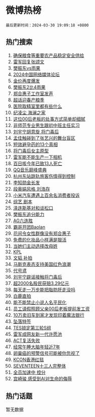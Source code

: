 # 微博热榜

`最后更新时间：2024-03-30 19:09:18 +0800`

## 热门搜索

1. [确保粮食等重要农产品稳定安全供给](https://m.weibo.cn/search?containerid=100103type%3D1%26t%3D10%26q%3D%23%E7%A1%AE%E4%BF%9D%E7%B2%AE%E9%A3%9F%E7%AD%89%E9%87%8D%E8%A6%81%E5%86%9C%E4%BA%A7%E5%93%81%E7%A8%B3%E5%AE%9A%E5%AE%89%E5%85%A8%E4%BE%9B%E7%BB%99%23&stream_entry_id=51&isnewpage=1&extparam=seat%3D1%26q%3D%2523%25E7%25A1%25AE%25E4%25BF%259D%25E7%25B2%25AE%25E9%25A3%259F%25E7%25AD%2589%25E9%2587%258D%25E8%25A6%2581%25E5%2586%259C%25E4%25BA%25A7%25E5%2593%2581%25E7%25A8%25B3%25E5%25AE%259A%25E5%25AE%2589%25E5%2585%25A8%25E4%25BE%259B%25E7%25BB%2599%2523%26pos%3D0%26filter_type%3Drealtimehot%26c_type%3D51%26stream_entry_id%3D51%26dgr%3D0%26cate%3D10103%26display_time%3D1711796957%26pre_seqid%3D171179695708900450165)
1. [雷军回复张颂文](https://m.weibo.cn/search?containerid=100103type%3D1%26t%3D10%26q%3D%23%E9%9B%B7%E5%86%9B%E5%9B%9E%E5%A4%8D%E5%BC%A0%E9%A2%82%E6%96%87%23&stream_entry_id=31&isnewpage=1&extparam=seat%3D1%26filter_type%3Drealtimehot%26band_rank%3D1%26pos%3D0%26c_type%3D31%26cate%3D5001%26lcate%3D5001%26stream_entry_id%3D31%26realpos%3D1%26q%3D%2523%25E9%259B%25B7%25E5%2586%259B%25E5%259B%259E%25E5%25A4%258D%25E5%25BC%25A0%25E9%25A2%2582%25E6%2596%2587%2523%26flag%3D1%26dgr%3D0%26display_time%3D1711796957%26pre_seqid%3D171179695708900450165)
1. [樊振东vs雨果](https://m.weibo.cn/search?containerid=100103type%3D1%26t%3D10%26q%3D%23%E6%A8%8A%E6%8C%AF%E4%B8%9Cvs%E9%9B%A8%E6%9E%9C%23&stream_entry_id=31&isnewpage=1&extparam=seat%3D1%26filter_type%3Drealtimehot%26band_rank%3D2%26pos%3D1%26c_type%3D31%26cate%3D5001%26lcate%3D5001%26stream_entry_id%3D31%26realpos%3D2%26q%3D%2523%25E6%25A8%258A%25E6%258C%25AF%25E4%25B8%259Cvs%25E9%259B%25A8%25E6%259E%259C%2523%26flag%3D1%26dgr%3D0%26display_time%3D1711796957%26pre_seqid%3D171179695708900450165)
1. [2024中国网络媒体论坛](https://m.weibo.cn/search?containerid=100103type%3D1%26t%3D10%26q%3D%232024%E4%B8%AD%E5%9B%BD%E7%BD%91%E7%BB%9C%E5%AA%92%E4%BD%93%E8%AE%BA%E5%9D%9B%23&stream_entry_id=31&isnewpage=1&extparam=seat%3D1%26filter_type%3Drealtimehot%26band_rank%3D3%26pos%3D2%26c_type%3D31%26cate%3D5001%26lcate%3D5001%26stream_entry_id%3D31%26realpos%3D3%26q%3D%25232024%25E4%25B8%25AD%25E5%259B%25BD%25E7%25BD%2591%25E7%25BB%259C%25E5%25AA%2592%25E4%25BD%2593%25E8%25AE%25BA%25E5%259D%259B%2523%26flag%3D0%26dgr%3D0%26display_time%3D1711796957%26pre_seqid%3D171179695708900450165)
1. [金价再度爆发](https://m.weibo.cn/search?containerid=100103type%3D1%26t%3D10%26q%3D%23%E9%87%91%E4%BB%B7%E5%86%8D%E5%BA%A6%E7%88%86%E5%8F%91%23&stream_entry_id=31&isnewpage=1&extparam=seat%3D1%26filter_type%3Drealtimehot%26band_rank%3D4%26pos%3D3%26c_type%3D31%26cate%3D5001%26lcate%3D5001%26stream_entry_id%3D31%26realpos%3D4%26q%3D%2523%25E9%2587%2591%25E4%25BB%25B7%25E5%2586%258D%25E5%25BA%25A6%25E7%2588%2586%25E5%258F%2591%2523%26flag%3D1%26dgr%3D0%26display_time%3D1711796957%26pre_seqid%3D171179695708900450165)
1. [樊振东2比4雨果](https://m.weibo.cn/search?containerid=100103type%3D1%26t%3D10%26q%3D%E6%A8%8A%E6%8C%AF%E4%B8%9C2%E6%AF%944%E9%9B%A8%E6%9E%9C&stream_entry_id=31&isnewpage=1&extparam=seat%3D1%26filter_type%3Drealtimehot%26band_rank%3D5%26pos%3D4%26c_type%3D31%26cate%3D5001%26lcate%3D5001%26stream_entry_id%3D31%26realpos%3D5%26q%3D%25E6%25A8%258A%25E6%258C%25AF%25E4%25B8%259C2%25E6%25AF%25944%25E9%259B%25A8%25E6%259E%259C%26flag%3D1%26dgr%3D0%26display_time%3D1711796957%26pre_seqid%3D171179695708900450165)
1. [郑合惠子工作室发声](https://m.weibo.cn/search?containerid=100103type%3D1%26t%3D10%26q%3D%E9%83%91%E5%90%88%E6%83%A0%E5%AD%90%E5%B7%A5%E4%BD%9C%E5%AE%A4%E5%8F%91%E5%A3%B0&stream_entry_id=31&isnewpage=1&extparam=seat%3D1%26filter_type%3Drealtimehot%26band_rank%3D6%26pos%3D5%26c_type%3D31%26cate%3D5001%26lcate%3D5001%26stream_entry_id%3D31%26realpos%3D6%26q%3D%25E9%2583%2591%25E5%2590%2588%25E6%2583%25A0%25E5%25AD%2590%25E5%25B7%25A5%25E4%25BD%259C%25E5%25AE%25A4%25E5%258F%2591%25E5%25A3%25B0%26flag%3D1%26dgr%3D0%26display_time%3D1711796957%26pre_seqid%3D171179695708900450165)
1. [超话迎春产粮季](https://m.weibo.cn/search?containerid=100103type%3D1%26t%3D10%26q%3D%23%E8%B6%85%E8%AF%9D%E8%BF%8E%E6%98%A5%E4%BA%A7%E7%B2%AE%E5%AD%A3%23&stream_entry_id=31&isnewpage=1&extparam=seat%3D1%26band_rank%3D7%26pos%3D6%26c_type%3D31%26is_ad_pos%3D1%26cate%3D5001%26lcate%3D5001%26stream_entry_id%3D31%26filter_type%3Drealtimehot%26q%3D%2523%25E8%25B6%2585%25E8%25AF%259D%25E8%25BF%258E%25E6%2598%25A5%25E4%25BA%25A7%25E7%25B2%25AE%25E5%25AD%25A3%2523%26dgr%3D0%26adid%3D229731%26display_time%3D1711796957%26pre_seqid%3D171179695708900450165)
1. [医院取精室里都有些什么](https://m.weibo.cn/search?containerid=100103type%3D1%26t%3D10%26q%3D%23%E5%8C%BB%E9%99%A2%E5%8F%96%E7%B2%BE%E5%AE%A4%E9%87%8C%E9%83%BD%E6%9C%89%E4%BA%9B%E4%BB%80%E4%B9%88%23&stream_entry_id=31&isnewpage=1&extparam=seat%3D1%26filter_type%3Drealtimehot%26band_rank%3D7%26pos%3D7%26c_type%3D31%26cate%3D5001%26lcate%3D5001%26stream_entry_id%3D31%26realpos%3D7%26q%3D%2523%25E5%258C%25BB%25E9%2599%25A2%25E5%258F%2596%25E7%25B2%25BE%25E5%25AE%25A4%25E9%2587%258C%25E9%2583%25BD%25E6%259C%2589%25E4%25BA%259B%25E4%25BB%2580%25E4%25B9%2588%2523%26flag%3D2%26dgr%3D0%26display_time%3D1711796957%26pre_seqid%3D171179695708900450165)
1. [纪凌尘 海澜之家](https://m.weibo.cn/search?containerid=100103type%3D1%26t%3D10%26q%3D%E7%BA%AA%E5%87%8C%E5%B0%98+%E6%B5%B7%E6%BE%9C%E4%B9%8B%E5%AE%B6&stream_entry_id=31&isnewpage=1&extparam=seat%3D1%26filter_type%3Drealtimehot%26band_rank%3D8%26pos%3D8%26c_type%3D31%26cate%3D5001%26lcate%3D5001%26stream_entry_id%3D31%26realpos%3D8%26q%3D%25E7%25BA%25AA%25E5%2587%258C%25E5%25B0%2598%2520%25E6%25B5%25B7%25E6%25BE%259C%25E4%25B9%258B%25E5%25AE%25B6%26flag%3D2%26dgr%3D0%26display_time%3D1711796957%26pre_seqid%3D171179695708900450165)
1. [这位00后老板的处事方式简单却细腻](https://m.weibo.cn/search?containerid=100103type%3D1%26t%3D10%26q%3D%23%E8%BF%99%E4%BD%8D00%E5%90%8E%E8%80%81%E6%9D%BF%E7%9A%84%E5%A4%84%E4%BA%8B%E6%96%B9%E5%BC%8F%E7%AE%80%E5%8D%95%E5%8D%B4%E7%BB%86%E8%85%BB%23&stream_entry_id=31&isnewpage=1&extparam=seat%3D1%26filter_type%3Drealtimehot%26band_rank%3D9%26pos%3D9%26c_type%3D31%26cate%3D5001%26lcate%3D5001%26stream_entry_id%3D31%26realpos%3D9%26q%3D%2523%25E8%25BF%2599%25E4%25BD%258D00%25E5%2590%258E%25E8%2580%2581%25E6%259D%25BF%25E7%259A%2584%25E5%25A4%2584%25E4%25BA%258B%25E6%2596%25B9%25E5%25BC%258F%25E7%25AE%2580%25E5%258D%2595%25E5%258D%25B4%25E7%25BB%2586%25E8%2585%25BB%2523%26flag%3D32768%26dgr%3D0%26display_time%3D1711796957%26pre_seqid%3D171179695708900450165)
1. [非师范专业男生跟初中班主任实习](https://m.weibo.cn/search?containerid=100103type%3D1%26t%3D10%26q%3D%23%E9%9D%9E%E5%B8%88%E8%8C%83%E4%B8%93%E4%B8%9A%E7%94%B7%E7%94%9F%E8%B7%9F%E5%88%9D%E4%B8%AD%E7%8F%AD%E4%B8%BB%E4%BB%BB%E5%AE%9E%E4%B9%A0%23&stream_entry_id=31&isnewpage=1&extparam=seat%3D1%26filter_type%3Drealtimehot%26band_rank%3D10%26pos%3D10%26c_type%3D31%26cate%3D5001%26lcate%3D5001%26stream_entry_id%3D31%26realpos%3D10%26q%3D%2523%25E9%259D%259E%25E5%25B8%2588%25E8%258C%2583%25E4%25B8%2593%25E4%25B8%259A%25E7%2594%25B7%25E7%2594%259F%25E8%25B7%259F%25E5%2588%259D%25E4%25B8%25AD%25E7%258F%25AD%25E4%25B8%25BB%25E4%25BB%25BB%25E5%25AE%259E%25E4%25B9%25A0%2523%26flag%3D32768%26dgr%3D0%26display_time%3D1711796957%26pre_seqid%3D171179695708900450165)
1. [刘宇宁胡意旋 将门毒后](https://m.weibo.cn/search?containerid=100103type%3D1%26t%3D10%26q%3D%E5%88%98%E5%AE%87%E5%AE%81%E8%83%A1%E6%84%8F%E6%97%8B+%E5%B0%86%E9%97%A8%E6%AF%92%E5%90%8E&stream_entry_id=31&isnewpage=1&extparam=seat%3D1%26filter_type%3Drealtimehot%26band_rank%3D11%26pos%3D11%26c_type%3D31%26cate%3D5001%26lcate%3D5001%26stream_entry_id%3D31%26realpos%3D11%26q%3D%25E5%2588%2598%25E5%25AE%2587%25E5%25AE%2581%25E8%2583%25A1%25E6%2584%258F%25E6%2597%258B%2520%25E5%25B0%2586%25E9%2597%25A8%25E6%25AF%2592%25E5%2590%258E%26flag%3D0%26dgr%3D0%26display_time%3D1711796957%26pre_seqid%3D171179695708900450165)
1. [孟佳触碰到了张艺兴的舞台盲区](https://m.weibo.cn/search?containerid=100103type%3D1%26t%3D10%26q%3D%23%E5%AD%9F%E4%BD%B3%E8%A7%A6%E7%A2%B0%E5%88%B0%E4%BA%86%E5%BC%A0%E8%89%BA%E5%85%B4%E7%9A%84%E8%88%9E%E5%8F%B0%E7%9B%B2%E5%8C%BA%23&stream_entry_id=31&isnewpage=1&extparam=seat%3D1%26filter_type%3Drealtimehot%26band_rank%3D12%26pos%3D12%26c_type%3D31%26cate%3D5001%26lcate%3D5001%26stream_entry_id%3D31%26realpos%3D12%26q%3D%2523%25E5%25AD%259F%25E4%25BD%25B3%25E8%25A7%25A6%25E7%25A2%25B0%25E5%2588%25B0%25E4%25BA%2586%25E5%25BC%25A0%25E8%2589%25BA%25E5%2585%25B4%25E7%259A%2584%25E8%2588%259E%25E5%258F%25B0%25E7%259B%25B2%25E5%258C%25BA%2523%26flag%3D1%26dgr%3D0%26display_time%3D1711796957%26pre_seqid%3D171179695708900450165)
1. [短效避孕药的13个真相](https://m.weibo.cn/search?containerid=100103type%3D1%26t%3D10%26q%3D%23%E7%9F%AD%E6%95%88%E9%81%BF%E5%AD%95%E8%8D%AF%E7%9A%8413%E4%B8%AA%E7%9C%9F%E7%9B%B8%23&stream_entry_id=31&isnewpage=1&extparam=seat%3D1%26filter_type%3Drealtimehot%26band_rank%3D13%26pos%3D13%26c_type%3D31%26cate%3D5001%26lcate%3D5001%26stream_entry_id%3D31%26realpos%3D13%26q%3D%2523%25E7%259F%25AD%25E6%2595%2588%25E9%2581%25BF%25E5%25AD%2595%25E8%258D%25AF%25E7%259A%258413%25E4%25B8%25AA%25E7%259C%259F%25E7%259B%25B8%2523%26flag%3D1%26dgr%3D0%26display_time%3D1711796957%26pre_seqid%3D171179695708900450165)
1. [将门毒后女主原型](https://m.weibo.cn/search?containerid=100103type%3D1%26t%3D10%26q%3D%E5%B0%86%E9%97%A8%E6%AF%92%E5%90%8E%E5%A5%B3%E4%B8%BB%E5%8E%9F%E5%9E%8B&stream_entry_id=31&isnewpage=1&extparam=seat%3D1%26filter_type%3Drealtimehot%26band_rank%3D14%26pos%3D14%26c_type%3D31%26cate%3D5001%26lcate%3D5001%26stream_entry_id%3D31%26realpos%3D14%26q%3D%25E5%25B0%2586%25E9%2597%25A8%25E6%25AF%2592%25E5%2590%258E%25E5%25A5%25B3%25E4%25B8%25BB%25E5%258E%259F%25E5%259E%258B%26flag%3D0%26dgr%3D0%26display_time%3D1711796957%26pre_seqid%3D171179695708900450165)
1. [雷军能不能生产一下相机](https://m.weibo.cn/search?containerid=100103type%3D1%26t%3D10%26q%3D%E9%9B%B7%E5%86%9B%E8%83%BD%E4%B8%8D%E8%83%BD%E7%94%9F%E4%BA%A7%E4%B8%80%E4%B8%8B%E7%9B%B8%E6%9C%BA&stream_entry_id=31&isnewpage=1&extparam=seat%3D1%26filter_type%3Drealtimehot%26band_rank%3D15%26pos%3D15%26c_type%3D31%26cate%3D5001%26lcate%3D5001%26stream_entry_id%3D31%26realpos%3D15%26q%3D%25E9%259B%25B7%25E5%2586%259B%25E8%2583%25BD%25E4%25B8%258D%25E8%2583%25BD%25E7%2594%259F%25E4%25BA%25A7%25E4%25B8%2580%25E4%25B8%258B%25E7%259B%25B8%25E6%259C%25BA%26flag%3D0%26dgr%3D0%26display_time%3D1711796957%26pre_seqid%3D171179695708900450165)
1. [百日咳今年已致13人死亡](https://m.weibo.cn/search?containerid=100103type%3D1%26t%3D10%26q%3D%23%E7%99%BE%E6%97%A5%E5%92%B3%E4%BB%8A%E5%B9%B4%E5%B7%B2%E8%87%B413%E4%BA%BA%E6%AD%BB%E4%BA%A1%23&stream_entry_id=31&isnewpage=1&extparam=seat%3D1%26filter_type%3Drealtimehot%26band_rank%3D16%26pos%3D16%26c_type%3D31%26cate%3D5001%26lcate%3D5001%26stream_entry_id%3D31%26realpos%3D16%26q%3D%2523%25E7%2599%25BE%25E6%2597%25A5%25E5%2592%25B3%25E4%25BB%258A%25E5%25B9%25B4%25E5%25B7%25B2%25E8%2587%25B413%25E4%25BA%25BA%25E6%25AD%25BB%25E4%25BA%25A1%2523%26flag%3D2%26dgr%3D0%26display_time%3D1711796957%26pre_seqid%3D171179695708900450165)
1. [QQ音乐巅峰盛典](https://m.weibo.cn/search?containerid=100103type%3D1%26t%3D10%26q%3DQQ%E9%9F%B3%E4%B9%90%E5%B7%85%E5%B3%B0%E7%9B%9B%E5%85%B8&stream_entry_id=31&isnewpage=1&extparam=seat%3D1%26filter_type%3Drealtimehot%26band_rank%3D17%26pos%3D17%26c_type%3D31%26cate%3D5001%26lcate%3D5001%26stream_entry_id%3D31%26realpos%3D17%26q%3DQQ%25E9%259F%25B3%25E4%25B9%2590%25E5%25B7%2585%25E5%25B3%25B0%25E7%259B%259B%25E5%2585%25B8%26flag%3D1%26dgr%3D0%26display_time%3D1711796957%26pre_seqid%3D171179695708900450165)
1. [杭州东站跳轨旅客伤情得到控制](https://m.weibo.cn/search?containerid=100103type%3D1%26t%3D10%26q%3D%23%E6%9D%AD%E5%B7%9E%E4%B8%9C%E7%AB%99%E8%B7%B3%E8%BD%A8%E6%97%85%E5%AE%A2%E4%BC%A4%E6%83%85%E5%BE%97%E5%88%B0%E6%8E%A7%E5%88%B6%23&stream_entry_id=31&isnewpage=1&extparam=seat%3D1%26filter_type%3Drealtimehot%26band_rank%3D18%26pos%3D18%26c_type%3D31%26cate%3D5001%26lcate%3D5001%26stream_entry_id%3D31%26realpos%3D18%26q%3D%2523%25E6%259D%25AD%25E5%25B7%259E%25E4%25B8%259C%25E7%25AB%2599%25E8%25B7%25B3%25E8%25BD%25A8%25E6%2597%2585%25E5%25AE%25A2%25E4%25BC%25A4%25E6%2583%2585%25E5%25BE%2597%25E5%2588%25B0%25E6%258E%25A7%25E5%2588%25B6%2523%26flag%3D0%26dgr%3D0%26display_time%3D1711796957%26pre_seqid%3D171179695708900450165)
1. [李知勋金长发](https://m.weibo.cn/search?containerid=100103type%3D1%26t%3D10%26q%3D%E6%9D%8E%E7%9F%A5%E5%8B%8B%E9%87%91%E9%95%BF%E5%8F%91&stream_entry_id=31&isnewpage=1&extparam=seat%3D1%26filter_type%3Drealtimehot%26band_rank%3D19%26pos%3D19%26c_type%3D31%26cate%3D5001%26lcate%3D5001%26stream_entry_id%3D31%26realpos%3D19%26q%3D%25E6%259D%258E%25E7%259F%25A5%25E5%258B%258B%25E9%2587%2591%25E9%2595%25BF%25E5%258F%2591%26flag%3D1%26dgr%3D0%26display_time%3D1711796957%26pre_seqid%3D171179695708900450165)
1. [段奥娟风格 刘浩存](https://m.weibo.cn/search?containerid=100103type%3D1%26t%3D10%26q%3D%E6%AE%B5%E5%A5%A5%E5%A8%9F%E9%A3%8E%E6%A0%BC+%E5%88%98%E6%B5%A9%E5%AD%98&stream_entry_id=31&isnewpage=1&extparam=seat%3D1%26filter_type%3Drealtimehot%26band_rank%3D20%26pos%3D20%26c_type%3D31%26cate%3D5001%26lcate%3D5001%26stream_entry_id%3D31%26realpos%3D20%26q%3D%25E6%25AE%25B5%25E5%25A5%25A5%25E5%25A8%259F%25E9%25A3%258E%25E6%25A0%25BC%2520%25E5%2588%2598%25E6%25B5%25A9%25E5%25AD%2598%26flag%3D2%26dgr%3D0%26display_time%3D1711796957%26pre_seqid%3D171179695708900450165)
1. [小米汽车遭遇上百余名消费者投诉](https://m.weibo.cn/search?containerid=100103type%3D1%26t%3D10%26q%3D%23%E5%B0%8F%E7%B1%B3%E6%B1%BD%E8%BD%A6%E9%81%AD%E9%81%87%E4%B8%8A%E7%99%BE%E4%BD%99%E5%90%8D%E6%B6%88%E8%B4%B9%E8%80%85%E6%8A%95%E8%AF%89%23&stream_entry_id=31&isnewpage=1&extparam=seat%3D1%26filter_type%3Drealtimehot%26band_rank%3D21%26pos%3D21%26c_type%3D31%26cate%3D5001%26lcate%3D5001%26stream_entry_id%3D31%26realpos%3D21%26q%3D%2523%25E5%25B0%258F%25E7%25B1%25B3%25E6%25B1%25BD%25E8%25BD%25A6%25E9%2581%25AD%25E9%2581%2587%25E4%25B8%258A%25E7%2599%25BE%25E4%25BD%2599%25E5%2590%258D%25E6%25B6%2588%25E8%25B4%25B9%25E8%2580%2585%25E6%258A%2595%25E8%25AF%2589%2523%26flag%3D0%26dgr%3D0%26display_time%3D1711796957%26pre_seqid%3D171179695708900450165)
1. [综艺 剧本](https://m.weibo.cn/search?containerid=100103type%3D1%26t%3D10%26q%3D%E7%BB%BC%E8%89%BA+%E5%89%A7%E6%9C%AC&stream_entry_id=31&isnewpage=1&extparam=seat%3D1%26filter_type%3Drealtimehot%26band_rank%3D22%26pos%3D22%26c_type%3D31%26cate%3D5001%26lcate%3D5001%26stream_entry_id%3D31%26realpos%3D22%26q%3D%25E7%25BB%25BC%25E8%2589%25BA%2520%25E5%2589%25A7%25E6%259C%25AC%26flag%3D0%26dgr%3D0%26display_time%3D1711796957%26pre_seqid%3D171179695708900450165)
1. [泽连斯基对和谈松口](https://m.weibo.cn/search?containerid=100103type%3D1%26t%3D10%26q%3D%23%E6%B3%BD%E8%BF%9E%E6%96%AF%E5%9F%BA%E5%AF%B9%E5%92%8C%E8%B0%88%E6%9D%BE%E5%8F%A3%23&stream_entry_id=31&isnewpage=1&extparam=seat%3D1%26filter_type%3Drealtimehot%26band_rank%3D23%26pos%3D23%26c_type%3D31%26cate%3D5001%26lcate%3D5001%26stream_entry_id%3D31%26realpos%3D23%26q%3D%2523%25E6%25B3%25BD%25E8%25BF%259E%25E6%2596%25AF%25E5%259F%25BA%25E5%25AF%25B9%25E5%2592%258C%25E8%25B0%2588%25E6%259D%25BE%25E5%258F%25A3%2523%26flag%3D1%26dgr%3D0%26display_time%3D1711796957%26pre_seqid%3D171179695708900450165)
1. [樊振东追分能力](https://m.weibo.cn/search?containerid=100103type%3D1%26t%3D10%26q%3D%23%E6%A8%8A%E6%8C%AF%E4%B8%9C%E8%BF%BD%E5%88%86%E8%83%BD%E5%8A%9B%23&stream_entry_id=31&isnewpage=1&extparam=seat%3D1%26filter_type%3Drealtimehot%26band_rank%3D24%26pos%3D24%26c_type%3D31%26cate%3D5001%26lcate%3D5001%26stream_entry_id%3D31%26realpos%3D24%26q%3D%2523%25E6%25A8%258A%25E6%258C%25AF%25E4%25B8%259C%25E8%25BF%25BD%25E5%2588%2586%25E8%2583%25BD%25E5%258A%259B%2523%26flag%3D1%26dgr%3D0%26display_time%3D1711796957%26pre_seqid%3D171179695708900450165)
1. [AG六连胜](https://m.weibo.cn/search?containerid=100103type%3D1%26t%3D10%26q%3D%23AG%E5%85%AD%E8%BF%9E%E8%83%9C%23&stream_entry_id=31&isnewpage=1&extparam=seat%3D1%26filter_type%3Drealtimehot%26band_rank%3D25%26pos%3D25%26c_type%3D31%26cate%3D5001%26lcate%3D5001%26stream_entry_id%3D31%26realpos%3D25%26q%3D%2523AG%25E5%2585%25AD%25E8%25BF%259E%25E8%2583%259C%2523%26flag%3D1%26dgr%3D0%26display_time%3D1711796957%26pre_seqid%3D171179695708900450165)
1. [霸哥开团Baolan](https://m.weibo.cn/search?containerid=100103type%3D1%26t%3D10%26q%3D%23%E9%9C%B8%E5%93%A5%E5%BC%80%E5%9B%A2Baolan%23&stream_entry_id=31&isnewpage=1&extparam=seat%3D1%26filter_type%3Drealtimehot%26band_rank%3D26%26pos%3D26%26c_type%3D31%26cate%3D5001%26lcate%3D5001%26stream_entry_id%3D31%26realpos%3D26%26q%3D%2523%25E9%259C%25B8%25E5%2593%25A5%25E5%25BC%2580%25E5%259B%25A2Baolan%2523%26flag%3D1%26dgr%3D0%26display_time%3D1711796957%26pre_seqid%3D171179695708900450165)
1. [花间令女性群像没有郑合惠子](https://m.weibo.cn/search?containerid=100103type%3D1%26t%3D10%26q%3D%23%E8%8A%B1%E9%97%B4%E4%BB%A4%E5%A5%B3%E6%80%A7%E7%BE%A4%E5%83%8F%E6%B2%A1%E6%9C%89%E9%83%91%E5%90%88%E6%83%A0%E5%AD%90%23&stream_entry_id=31&isnewpage=1&extparam=seat%3D1%26filter_type%3Drealtimehot%26band_rank%3D27%26pos%3D27%26c_type%3D31%26cate%3D5001%26lcate%3D5001%26stream_entry_id%3D31%26realpos%3D27%26q%3D%2523%25E8%258A%25B1%25E9%2597%25B4%25E4%25BB%25A4%25E5%25A5%25B3%25E6%2580%25A7%25E7%25BE%25A4%25E5%2583%258F%25E6%25B2%25A1%25E6%259C%2589%25E9%2583%2591%25E5%2590%2588%25E6%2583%25A0%25E5%25AD%2590%2523%26flag%3D0%26dgr%3D0%26display_time%3D1711796957%26pre_seqid%3D171179695708900450165)
1. [免费的化妆品小样满是狠活](https://m.weibo.cn/search?containerid=100103type%3D1%26t%3D10%26q%3D%23%E5%85%8D%E8%B4%B9%E7%9A%84%E5%8C%96%E5%A6%86%E5%93%81%E5%B0%8F%E6%A0%B7%E6%BB%A1%E6%98%AF%E7%8B%A0%E6%B4%BB%23&stream_entry_id=31&isnewpage=1&extparam=seat%3D1%26filter_type%3Drealtimehot%26band_rank%3D28%26pos%3D28%26c_type%3D31%26cate%3D5001%26lcate%3D5001%26stream_entry_id%3D31%26realpos%3D28%26q%3D%2523%25E5%2585%258D%25E8%25B4%25B9%25E7%259A%2584%25E5%258C%2596%25E5%25A6%2586%25E5%2593%2581%25E5%25B0%258F%25E6%25A0%25B7%25E6%25BB%25A1%25E6%2598%25AF%25E7%258B%25A0%25E6%25B4%25BB%2523%26flag%3D0%26dgr%3D0%26display_time%3D1711796957%26pre_seqid%3D171179695708900450165)
1. [当她们主动选择改母姓](https://m.weibo.cn/search?containerid=100103type%3D1%26t%3D10%26q%3D%23%E5%BD%93%E5%A5%B9%E4%BB%AC%E4%B8%BB%E5%8A%A8%E9%80%89%E6%8B%A9%E6%94%B9%E6%AF%8D%E5%A7%93%23&stream_entry_id=31&isnewpage=1&extparam=seat%3D1%26filter_type%3Drealtimehot%26band_rank%3D29%26pos%3D29%26c_type%3D31%26cate%3D5001%26lcate%3D5001%26stream_entry_id%3D31%26realpos%3D29%26q%3D%2523%25E5%25BD%2593%25E5%25A5%25B9%25E4%25BB%25AC%25E4%25B8%25BB%25E5%258A%25A8%25E9%2580%2589%25E6%258B%25A9%25E6%2594%25B9%25E6%25AF%258D%25E5%25A7%2593%2523%26flag%3D1%26dgr%3D0%26display_time%3D1711796957%26pre_seqid%3D171179695708900450165)
1. [KPL](https://m.weibo.cn/search?containerid=100103type%3D1%26t%3D10%26q%3DKPL&stream_entry_id=31&isnewpage=1&extparam=seat%3D1%26filter_type%3Drealtimehot%26band_rank%3D30%26pos%3D30%26c_type%3D31%26cate%3D5001%26lcate%3D5001%26stream_entry_id%3D31%26realpos%3D30%26q%3DKPL%26flag%3D1%26dgr%3D0%26display_time%3D1711796957%26pre_seqid%3D171179695708900450165)
1. [文韬 补拍](https://m.weibo.cn/search?containerid=100103type%3D1%26t%3D10%26q%3D%E6%96%87%E9%9F%AC+%E8%A1%A5%E6%8B%8D&stream_entry_id=31&isnewpage=1&extparam=seat%3D1%26filter_type%3Drealtimehot%26band_rank%3D31%26pos%3D31%26c_type%3D31%26cate%3D5001%26lcate%3D5001%26stream_entry_id%3D31%26realpos%3D31%26q%3D%25E6%2596%2587%25E9%259F%25AC%2520%25E8%25A1%25A5%25E6%258B%258D%26flag%3D0%26dgr%3D0%26display_time%3D1711796957%26pre_seqid%3D171179695708900450165)
1. [马斯克表态支持美国红色浪潮](https://m.weibo.cn/search?containerid=100103type%3D1%26t%3D10%26q%3D%23%E9%A9%AC%E6%96%AF%E5%85%8B%E8%A1%A8%E6%80%81%E6%94%AF%E6%8C%81%E7%BE%8E%E5%9B%BD%E7%BA%A2%E8%89%B2%E6%B5%AA%E6%BD%AE%23&stream_entry_id=31&isnewpage=1&extparam=seat%3D1%26filter_type%3Drealtimehot%26band_rank%3D32%26pos%3D32%26c_type%3D31%26cate%3D5001%26lcate%3D5001%26stream_entry_id%3D31%26realpos%3D32%26q%3D%2523%25E9%25A9%25AC%25E6%2596%25AF%25E5%2585%258B%25E8%25A1%25A8%25E6%2580%2581%25E6%2594%25AF%25E6%258C%2581%25E7%25BE%258E%25E5%259B%25BD%25E7%25BA%25A2%25E8%2589%25B2%25E6%25B5%25AA%25E6%25BD%25AE%2523%26flag%3D1%26dgr%3D0%26display_time%3D1711796957%26pre_seqid%3D171179695708900450165)
1. [代号鸢](https://m.weibo.cn/search?containerid=100103type%3D1%26t%3D10%26q%3D%E4%BB%A3%E5%8F%B7%E9%B8%A2&stream_entry_id=31&isnewpage=1&extparam=seat%3D1%26filter_type%3Drealtimehot%26band_rank%3D33%26pos%3D33%26c_type%3D31%26cate%3D5001%26lcate%3D5001%26stream_entry_id%3D31%26realpos%3D33%26q%3D%25E4%25BB%25A3%25E5%258F%25B7%25E9%25B8%25A2%26flag%3D0%26dgr%3D0%26display_time%3D1711796957%26pre_seqid%3D171179695708900450165)
1. [刘宇宁辟谣接触将门毒后](https://m.weibo.cn/search?containerid=100103type%3D1%26t%3D10%26q%3D%23%E5%88%98%E5%AE%87%E5%AE%81%E8%BE%9F%E8%B0%A3%E6%8E%A5%E8%A7%A6%E5%B0%86%E9%97%A8%E6%AF%92%E5%90%8E%23&stream_entry_id=31&isnewpage=1&extparam=seat%3D1%26filter_type%3Drealtimehot%26band_rank%3D34%26pos%3D34%26c_type%3D31%26cate%3D5001%26lcate%3D5001%26stream_entry_id%3D31%26realpos%3D34%26q%3D%2523%25E5%2588%2598%25E5%25AE%2587%25E5%25AE%2581%25E8%25BE%259F%25E8%25B0%25A3%25E6%258E%25A5%25E8%25A7%25A6%25E5%25B0%2586%25E9%2597%25A8%25E6%25AF%2592%25E5%2590%258E%2523%26flag%3D1%26dgr%3D0%26display_time%3D1711796957%26pre_seqid%3D171179695708900450165)
1. [超2000名股民获赔3.29亿元](https://m.weibo.cn/search?containerid=100103type%3D1%26t%3D10%26q%3D%23%E8%B6%852000%E5%90%8D%E8%82%A1%E6%B0%91%E8%8E%B7%E8%B5%943.29%E4%BA%BF%E5%85%83%23&stream_entry_id=31&isnewpage=1&extparam=seat%3D1%26filter_type%3Drealtimehot%26band_rank%3D35%26pos%3D35%26c_type%3D31%26cate%3D5001%26lcate%3D5001%26stream_entry_id%3D31%26realpos%3D35%26q%3D%2523%25E8%25B6%25852000%25E5%2590%258D%25E8%2582%25A1%25E6%25B0%2591%25E8%258E%25B7%25E8%25B5%25943.29%25E4%25BA%25BF%25E5%2585%2583%2523%26flag%3D1%26dgr%3D0%26display_time%3D1711796957%26pre_seqid%3D171179695708900450165)
1. [每天走一万步能把脂肪肝走没吗](https://m.weibo.cn/search?containerid=100103type%3D1%26t%3D10%26q%3D%23%E6%AF%8F%E5%A4%A9%E8%B5%B0%E4%B8%80%E4%B8%87%E6%AD%A5%E8%83%BD%E6%8A%8A%E8%84%82%E8%82%AA%E8%82%9D%E8%B5%B0%E6%B2%A1%E5%90%97%23&stream_entry_id=31&isnewpage=1&extparam=seat%3D1%26filter_type%3Drealtimehot%26band_rank%3D36%26pos%3D36%26c_type%3D31%26cate%3D5001%26lcate%3D5001%26stream_entry_id%3D31%26realpos%3D36%26q%3D%2523%25E6%25AF%258F%25E5%25A4%25A9%25E8%25B5%25B0%25E4%25B8%2580%25E4%25B8%2587%25E6%25AD%25A5%25E8%2583%25BD%25E6%258A%258A%25E8%2584%2582%25E8%2582%25AA%25E8%2582%259D%25E8%25B5%25B0%25E6%25B2%25A1%25E5%2590%2597%2523%26flag%3D1%26dgr%3D0%26display_time%3D1711796957%26pre_seqid%3D171179695708900450165)
1. [白鹿直拍](https://m.weibo.cn/search?containerid=100103type%3D1%26t%3D10%26q%3D%E7%99%BD%E9%B9%BF%E7%9B%B4%E6%8B%8D&stream_entry_id=31&isnewpage=1&extparam=seat%3D1%26filter_type%3Drealtimehot%26band_rank%3D37%26pos%3D37%26c_type%3D31%26cate%3D5001%26lcate%3D5001%26stream_entry_id%3D31%26realpos%3D37%26q%3D%25E7%2599%25BD%25E9%25B9%25BF%25E7%259B%25B4%25E6%258B%258D%26flag%3D0%26dgr%3D0%26display_time%3D1711796957%26pre_seqid%3D171179695708900450165)
1. [能不能禁止小说人名平民化](https://m.weibo.cn/search?containerid=100103type%3D1%26t%3D10%26q%3D%23%E8%83%BD%E4%B8%8D%E8%83%BD%E7%A6%81%E6%AD%A2%E5%B0%8F%E8%AF%B4%E4%BA%BA%E5%90%8D%E5%B9%B3%E6%B0%91%E5%8C%96%23&stream_entry_id=31&isnewpage=1&extparam=seat%3D1%26filter_type%3Drealtimehot%26band_rank%3D38%26pos%3D38%26c_type%3D31%26cate%3D5001%26lcate%3D5001%26stream_entry_id%3D31%26realpos%3D38%26q%3D%2523%25E8%2583%25BD%25E4%25B8%258D%25E8%2583%25BD%25E7%25A6%2581%25E6%25AD%25A2%25E5%25B0%258F%25E8%25AF%25B4%25E4%25BA%25BA%25E5%2590%258D%25E5%25B9%25B3%25E6%25B0%2591%25E5%258C%2596%2523%26flag%3D0%26dgr%3D0%26display_time%3D1711796957%26pre_seqid%3D171179695708900450165)
1. [员工请假照顾父亲00后老板提前发工资](https://m.weibo.cn/search?containerid=100103type%3D1%26t%3D10%26q%3D%23%E5%91%98%E5%B7%A5%E8%AF%B7%E5%81%87%E7%85%A7%E9%A1%BE%E7%88%B6%E4%BA%B200%E5%90%8E%E8%80%81%E6%9D%BF%E6%8F%90%E5%89%8D%E5%8F%91%E5%B7%A5%E8%B5%84%23&stream_entry_id=31&isnewpage=1&extparam=seat%3D1%26filter_type%3Drealtimehot%26band_rank%3D39%26pos%3D39%26c_type%3D31%26cate%3D5001%26lcate%3D5001%26stream_entry_id%3D31%26realpos%3D39%26q%3D%2523%25E5%2591%2598%25E5%25B7%25A5%25E8%25AF%25B7%25E5%2581%2587%25E7%2585%25A7%25E9%25A1%25BE%25E7%2588%25B6%25E4%25BA%25B200%25E5%2590%258E%25E8%2580%2581%25E6%259D%25BF%25E6%258F%2590%25E5%2589%258D%25E5%258F%2591%25E5%25B7%25A5%25E8%25B5%2584%2523%26flag%3D32768%26dgr%3D0%26display_time%3D1711796957%26pre_seqid%3D171179695708900450165)
1. [10万卖旧车到家才发现印着魔法银行](https://m.weibo.cn/search?containerid=100103type%3D1%26t%3D10%26q%3D%2310%E4%B8%87%E5%8D%96%E6%97%A7%E8%BD%A6%E5%88%B0%E5%AE%B6%E6%89%8D%E5%8F%91%E7%8E%B0%E5%8D%B0%E7%9D%80%E9%AD%94%E6%B3%95%E9%93%B6%E8%A1%8C%23&stream_entry_id=31&isnewpage=1&extparam=seat%3D1%26filter_type%3Drealtimehot%26band_rank%3D40%26pos%3D40%26c_type%3D31%26cate%3D5001%26lcate%3D5001%26stream_entry_id%3D31%26realpos%3D40%26q%3D%252310%25E4%25B8%2587%25E5%258D%2596%25E6%2597%25A7%25E8%25BD%25A6%25E5%2588%25B0%25E5%25AE%25B6%25E6%2589%258D%25E5%258F%2591%25E7%258E%25B0%25E5%258D%25B0%25E7%259D%2580%25E9%25AD%2594%25E6%25B3%2595%25E9%2593%25B6%25E8%25A1%258C%2523%26flag%3D0%26dgr%3D0%26display_time%3D1711796957%26pre_seqid%3D171179695708900450165)
1. [坠落特签](https://m.weibo.cn/search?containerid=100103type%3D1%26t%3D10%26q%3D%E5%9D%A0%E8%90%BD%E7%89%B9%E7%AD%BE&stream_entry_id=31&isnewpage=1&extparam=seat%3D1%26filter_type%3Drealtimehot%26band_rank%3D41%26pos%3D41%26c_type%3D31%26cate%3D5001%26lcate%3D5001%26stream_entry_id%3D31%26realpos%3D41%26q%3D%25E5%259D%25A0%25E8%2590%25BD%25E7%2589%25B9%25E7%25AD%25BE%26flag%3D1%26dgr%3D0%26display_time%3D1711796957%26pre_seqid%3D171179695708900450165)
1. [TES锁定第三轮S组](https://m.weibo.cn/search?containerid=100103type%3D1%26t%3D10%26q%3D%23TES%E9%94%81%E5%AE%9A%E7%AC%AC%E4%B8%89%E8%BD%AES%E7%BB%84%23&stream_entry_id=31&isnewpage=1&extparam=seat%3D1%26filter_type%3Drealtimehot%26band_rank%3D42%26pos%3D42%26c_type%3D31%26cate%3D5001%26lcate%3D5001%26stream_entry_id%3D31%26realpos%3D42%26q%3D%2523TES%25E9%2594%2581%25E5%25AE%259A%25E7%25AC%25AC%25E4%25B8%2589%25E8%25BD%25AES%25E7%25BB%2584%2523%26flag%3D1%26dgr%3D0%26display_time%3D1711796957%26pre_seqid%3D171179695708900450165)
1. [雷军成网友新一代许愿池](https://m.weibo.cn/search?containerid=100103type%3D1%26t%3D10%26q%3D%23%E9%9B%B7%E5%86%9B%E6%88%90%E7%BD%91%E5%8F%8B%E6%96%B0%E4%B8%80%E4%BB%A3%E8%AE%B8%E6%84%BF%E6%B1%A0%23&stream_entry_id=31&isnewpage=1&extparam=seat%3D1%26filter_type%3Drealtimehot%26band_rank%3D43%26pos%3D43%26c_type%3D31%26cate%3D5001%26lcate%3D5001%26stream_entry_id%3D31%26realpos%3D43%26q%3D%2523%25E9%259B%25B7%25E5%2586%259B%25E6%2588%2590%25E7%25BD%2591%25E5%258F%258B%25E6%2596%25B0%25E4%25B8%2580%25E4%25BB%25A3%25E8%25AE%25B8%25E6%2584%25BF%25E6%25B1%25A0%2523%26flag%3D1%26dgr%3D0%26display_time%3D1711796957%26pre_seqid%3D171179695708900450165)
1. [ACT复活失败](https://m.weibo.cn/search?containerid=100103type%3D1%26t%3D10%26q%3D%23ACT%E5%A4%8D%E6%B4%BB%E5%A4%B1%E8%B4%A5%23&stream_entry_id=31&isnewpage=1&extparam=seat%3D1%26filter_type%3Drealtimehot%26band_rank%3D44%26pos%3D44%26c_type%3D31%26cate%3D5001%26lcate%3D5001%26stream_entry_id%3D31%26realpos%3D44%26q%3D%2523ACT%25E5%25A4%258D%25E6%25B4%25BB%25E5%25A4%25B1%25E8%25B4%25A5%2523%26flag%3D1%26dgr%3D0%26display_time%3D1711796957%26pre_seqid%3D171179695708900450165)
1. [经常午睡大脑年轻近7年](https://m.weibo.cn/search?containerid=100103type%3D1%26t%3D10%26q%3D%23%E7%BB%8F%E5%B8%B8%E5%8D%88%E7%9D%A1%E5%A4%A7%E8%84%91%E5%B9%B4%E8%BD%BB%E8%BF%917%E5%B9%B4%23&stream_entry_id=31&isnewpage=1&extparam=seat%3D1%26filter_type%3Drealtimehot%26band_rank%3D45%26pos%3D45%26c_type%3D31%26cate%3D5001%26lcate%3D5001%26stream_entry_id%3D31%26realpos%3D45%26q%3D%2523%25E7%25BB%258F%25E5%25B8%25B8%25E5%258D%2588%25E7%259D%25A1%25E5%25A4%25A7%25E8%2584%2591%25E5%25B9%25B4%25E8%25BD%25BB%25E8%25BF%25917%25E5%25B9%25B4%2523%26flag%3D1%26dgr%3D0%26display_time%3D1711796957%26pre_seqid%3D171179695708900450165)
1. [卵巢癌的预警信号可能被你忽视了](https://m.weibo.cn/search?containerid=100103type%3D1%26t%3D10%26q%3D%23%E5%8D%B5%E5%B7%A2%E7%99%8C%E7%9A%84%E9%A2%84%E8%AD%A6%E4%BF%A1%E5%8F%B7%E5%8F%AF%E8%83%BD%E8%A2%AB%E4%BD%A0%E5%BF%BD%E8%A7%86%E4%BA%86%23&stream_entry_id=31&isnewpage=1&extparam=seat%3D1%26filter_type%3Drealtimehot%26band_rank%3D46%26pos%3D46%26c_type%3D31%26cate%3D5001%26lcate%3D5001%26stream_entry_id%3D31%26realpos%3D46%26q%3D%2523%25E5%258D%25B5%25E5%25B7%25A2%25E7%2599%258C%25E7%259A%2584%25E9%25A2%2584%25E8%25AD%25A6%25E4%25BF%25A1%25E5%258F%25B7%25E5%258F%25AF%25E8%2583%25BD%25E8%25A2%25AB%25E4%25BD%25A0%25E5%25BF%25BD%25E8%25A7%2586%25E4%25BA%2586%2523%26flag%3D0%26dgr%3D0%26display_time%3D1711796957%26pre_seqid%3D171179695708900450165)
1. [KCON香港红毯](https://m.weibo.cn/search?containerid=100103type%3D1%26t%3D10%26q%3DKCON%E9%A6%99%E6%B8%AF%E7%BA%A2%E6%AF%AF&stream_entry_id=31&isnewpage=1&extparam=seat%3D1%26filter_type%3Drealtimehot%26band_rank%3D47%26pos%3D47%26c_type%3D31%26cate%3D5001%26lcate%3D5001%26stream_entry_id%3D31%26realpos%3D47%26q%3DKCON%25E9%25A6%2599%25E6%25B8%25AF%25E7%25BA%25A2%25E6%25AF%25AF%26flag%3D1%26dgr%3D0%26display_time%3D1711796957%26pre_seqid%3D171179695708900450165)
1. [SEVENTEEN十三人完整体](https://m.weibo.cn/search?containerid=100103type%3D1%26t%3D10%26q%3D%23SEVENTEEN%E5%8D%81%E4%B8%89%E4%BA%BA%E5%AE%8C%E6%95%B4%E4%BD%93%23&stream_entry_id=31&isnewpage=1&extparam=seat%3D1%26filter_type%3Drealtimehot%26band_rank%3D48%26pos%3D48%26c_type%3D31%26cate%3D5001%26lcate%3D5001%26stream_entry_id%3D31%26realpos%3D48%26q%3D%2523SEVENTEEN%25E5%258D%2581%25E4%25B8%2589%25E4%25BA%25BA%25E5%25AE%258C%25E6%2595%25B4%25E4%25BD%2593%2523%26flag%3D0%26dgr%3D0%26display_time%3D1711796957%26pre_seqid%3D171179695708900450165)
1. [全员加速中 控分](https://m.weibo.cn/search?containerid=100103type%3D1%26t%3D10%26q%3D%E5%85%A8%E5%91%98%E5%8A%A0%E9%80%9F%E4%B8%AD+%E6%8E%A7%E5%88%86&stream_entry_id=31&isnewpage=1&extparam=seat%3D1%26filter_type%3Drealtimehot%26band_rank%3D49%26pos%3D49%26c_type%3D31%26cate%3D5001%26lcate%3D5001%26stream_entry_id%3D31%26realpos%3D49%26q%3D%25E5%2585%25A8%25E5%2591%2598%25E5%258A%25A0%25E9%2580%259F%25E4%25B8%25AD%2520%25E6%258E%25A7%25E5%2588%2586%26flag%3D0%26dgr%3D0%26display_time%3D1711796957%26pre_seqid%3D171179695708900450165)
1. [宫崎骏 感受到AI对生命的侮辱](https://m.weibo.cn/search?containerid=100103type%3D1%26t%3D10%26q%3D%E5%AE%AB%E5%B4%8E%E9%AA%8F+%E6%84%9F%E5%8F%97%E5%88%B0AI%E5%AF%B9%E7%94%9F%E5%91%BD%E7%9A%84%E4%BE%AE%E8%BE%B1&stream_entry_id=31&isnewpage=1&extparam=seat%3D1%26filter_type%3Drealtimehot%26band_rank%3D50%26pos%3D50%26c_type%3D31%26cate%3D5001%26lcate%3D5001%26stream_entry_id%3D31%26realpos%3D50%26q%3D%25E5%25AE%25AB%25E5%25B4%258E%25E9%25AA%258F%2520%25E6%2584%259F%25E5%258F%2597%25E5%2588%25B0AI%25E5%25AF%25B9%25E7%2594%259F%25E5%2591%25BD%25E7%259A%2584%25E4%25BE%25AE%25E8%25BE%25B1%26flag%3D0%26dgr%3D0%26display_time%3D1711796957%26pre_seqid%3D171179695708900450165)

## 热门话题

暂无数据
